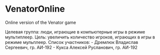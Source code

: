 # VenatorOnline
Online version of the Venator game

Целевая группа: люди, играющие в компьютерные игры в режиме мультиплеер.
Цель: увеличить количество игроков, играющих в игры в режиме мульплеер.
Список участников:
	- Дремлюк Владислав Сергеевич, гр. АИ-192
	- Кукса Алексей Русланович, гр. АИ-192